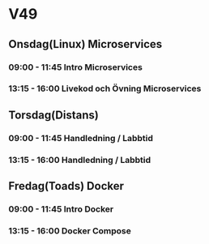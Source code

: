 # V49

## Onsdag(Linux) Microservices
### 09:00 - 11:45 Intro Microservices
### 13:15 - 16:00 Livekod och Övning Microservices

## Torsdag(Distans)
### 09:00 - 11:45 Handledning / Labbtid
### 13:15 - 16:00 Handledning / Labbtid

## Fredag(Toads) Docker
### 09:00 - 11:45 Intro Docker
### 13:15 - 16:00 Docker Compose